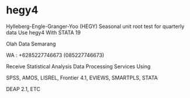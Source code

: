 # hegy4
Hylleberg-Engle-Granger-Yoo (HEGY) Seasonal unit root test for quarterly data Use hegy4 With STATA 19

Olah Data Semarang

WA : +6285227746673 (085227746673)

Receive Statistical Analysis Data Processing Services Using

SPSS, AMOS, LISREL, Frontier 4.1, EVIEWS, SMARTPLS, STATA

DEAP 2.1, ETC
